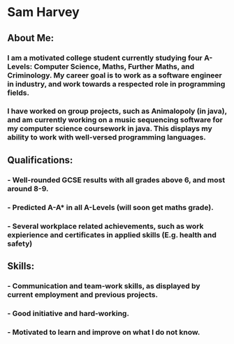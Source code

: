 # Sam Harvey

## About Me:
### I am a motivated college student currently studying four A-Levels: Computer Science, Maths, Further Maths, and Criminology. My career goal is to work as a software engineer in industry, and work towards a respected role in programming fields.
### I have worked on group projects, such as Animalopoly (in java), and am currently working on a music sequencing software for my computer science coursework in java. This displays my ability to work with well-versed programming languages.

## Qualifications:
### - Well-rounded GCSE results with all grades above 6, and most around 8-9.
### - Predicted A-A* in all A-Levels (will soon get maths grade).
### - Several workplace related achievements, such as work expierience and certificates in applied skills (E.g. health and safety)

## Skills:
### - Communication and team-work skills, as displayed by current employment and previous projects.
### - Good initiative and hard-working.
### - Motivated to learn and improve on what I do not know.
